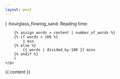 ```yaml
---
layout: post
---
```


<section>
    <p class="reading-time" title="Estimated read time">
        ( :hourglass_flowing_sand: Reading time: 

        {% assign words = content | number_of_words %}
        {% if words < 160 %}
            1 min
        {% else %}
            {{ words | divided_by:180 }} mins
        {% endif %}
        )
    </p>
</section>

{{ content }}